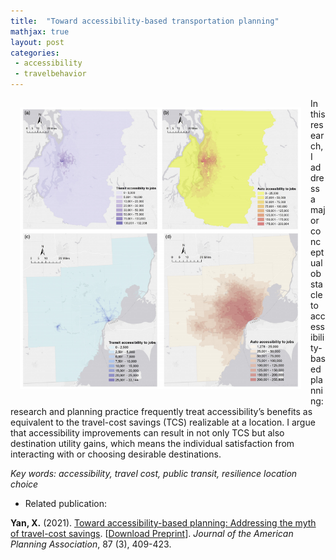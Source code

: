 ```yaml
---
title:  "Toward accessibility-based transportation planning"
mathjax: true
layout: post
categories: 
 - accessibility
 - travelbehavior
---
```



<img align="left" width="450" height="450" src="https://github.com/jacobyan0/jacobyan0.github.io/raw/master/images/JAPA_Access.png" style="vertical-align:middle;margin:15px 15px"> In this research, I address a major conceptual obstacle to accessibility-based planning: research and planning practice frequently treat accessibility’s benefits as equivalent to the travel-cost savings (TCS) realizable at a location. I argue that accessibility improvements can result in not only TCS but also destination utility gains, which means the individual satisfaction from interacting with or choosing desirable destinations. 

*Key words: accessibility, travel cost, public transit, resilience location choice*

* Related publication:

**Yan, X.** (2021). <ins>Toward accessibility-based planning: Addressing the myth of travel-cost savings</ins>. [[Download Preprint](https://github.com/jacobyan0/jacobyan0.github.io/raw/master/ArticlesPreprints/JAPA_AcceptedManuscript.pdf)]. *Journal of the American Planning Association*, 87 (3), 409-423.
